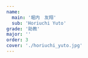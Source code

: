 ```yaml
---
name:
  main: '堀内　友翔'
  sub: 'Horiuchi Yuto'
grade: '助教'
major: ''
order: 3
cover: './horiuchi_yuto.jpg'
---
```

